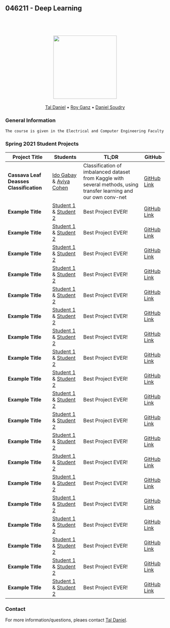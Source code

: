 ## 046211 - Deep Learning 

<h1 align="center">
  <br>
  <img src="https://raw.githubusercontent.com/taldatech/ee046211-deep-learning/main/assets/nn_gumgum.gif" height="200">
</h1>
  <p align="center">
    <a href="https://taldatech.github.io">Tal Daniel</a> •
    <a href="https://github.com/royg27">Roy Ganz</a> •
    <a href="https://sites.google.com/danielsoudry">Daniel Soudry</a>
  </p>

### General Information

```markdown
The course is given in the Electrical and Computer Engineering Faculty at the Technion (EE 046211) and covers several topics in deep learning (DL), with emphasis on **supervised** approaches to DL. Please visit our <a href="https://github.com/taldatech/ee046211-deep-learning">GitHub</a> for the specific agenda and topics.
```


### Spring 2021 Student Projects

|Project Title      | Students |TL;DR | GitHub|
|----------------|---------| ---------| ---------|
|**Cassava Leaf Deasses Classification**| <a href="https://www.linkedin.com/in/idogabay/">Ido Gabay</a> & <a href="https://www.linkedin.com/in/aviya-cohen-540060211">Aviya Cohen</a> |Classification of imbalanced dataset from Kaggle with several methods, using transfer learning and our own conv-net| <a href="">GitHub Link</a>|
|**Example Title**| <a href="">Student 1</a> & <a href="">Student 2</a> | Best Project EVER!| <a href="">GitHub Link</a>|
|**Example Title**| <a href="">Student 1</a> & <a href="">Student 2</a> | Best Project EVER!| <a href="">GitHub Link</a>|
|**Example Title**| <a href="">Student 1</a> & <a href="">Student 2</a> | Best Project EVER!| <a href="">GitHub Link</a>|
|**Example Title**| <a href="">Student 1</a> & <a href="">Student 2</a> | Best Project EVER!| <a href="">GitHub Link</a>|
|**Example Title**| <a href="">Student 1</a> & <a href="">Student 2</a> | Best Project EVER!| <a href="">GitHub Link</a>|
|**Example Title**| <a href="">Student 1</a> & <a href="">Student 2</a> | Best Project EVER!| <a href="">GitHub Link</a>|
|**Example Title**| <a href="">Student 1</a> & <a href="">Student 2</a> | Best Project EVER!| <a href="">GitHub Link</a>|
|**Example Title**| <a href="">Student 1</a> & <a href="">Student 2</a> | Best Project EVER!| <a href="">GitHub Link</a>|
|**Example Title**| <a href="">Student 1</a> & <a href="">Student 2</a> | Best Project EVER!| <a href="">GitHub Link</a>|
|**Example Title**| <a href="">Student 1</a> & <a href="">Student 2</a> | Best Project EVER!| <a href="">GitHub Link</a>|
|**Example Title**| <a href="">Student 1</a> & <a href="">Student 2</a> | Best Project EVER!| <a href="">GitHub Link</a>|
|**Example Title**| <a href="">Student 1</a> & <a href="">Student 2</a> | Best Project EVER!| <a href="">GitHub Link</a>|
|**Example Title**| <a href="">Student 1</a> & <a href="">Student 2</a> | Best Project EVER!| <a href="">GitHub Link</a>|
|**Example Title**| <a href="">Student 1</a> & <a href="">Student 2</a> | Best Project EVER!| <a href="">GitHub Link</a>|
|**Example Title**| <a href="">Student 1</a> & <a href="">Student 2</a> | Best Project EVER!| <a href="">GitHub Link</a>|
|**Example Title**| <a href="">Student 1</a> & <a href="">Student 2</a> | Best Project EVER!| <a href="">GitHub Link</a>|
|**Example Title**| <a href="">Student 1</a> & <a href="">Student 2</a> | Best Project EVER!| <a href="">GitHub Link</a>|
|**Example Title**| <a href="">Student 1</a> & <a href="">Student 2</a> | Best Project EVER!| <a href="">GitHub Link</a>|
|**Example Title**| <a href="">Student 1</a> & <a href="">Student 2</a> | Best Project EVER!| <a href="">GitHub Link</a>|



### Contact

For more information/questions, pleaes contact <a href="https://taldatech.github.io">Tal Daniel</a>.
